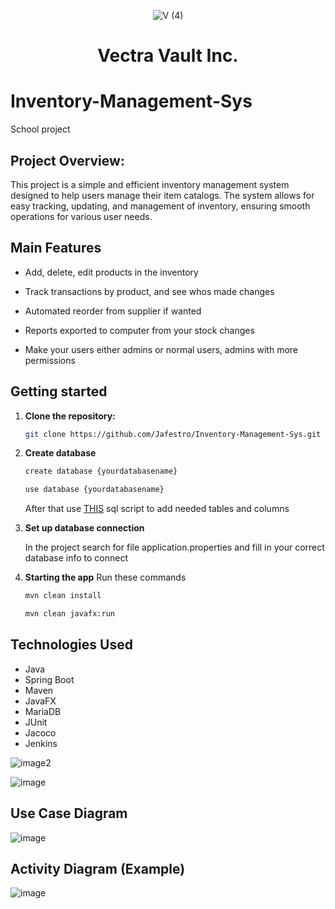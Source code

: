 <p align="center">
  <img src="https://github.com/user-attachments/assets/bb2f3fc5-e002-49c5-8acc-48829643e81c" alt="V (4)" style="max-width: 100%; height: auto;" />
</p>

# <p align="center">Vectra Vault Inc.</p>

# Inventory-Management-Sys
School project


 ## Project Overview:

This project is a simple and efficient inventory management system designed to help users manage their item catalogs. 
The system allows for easy tracking, updating, and management of inventory, ensuring smooth operations for various user needs.

## Main Features


- Add, delete, edit products in the inventory

- Track transactions by product, and see whos made changes

- Automated reorder from supplier if wanted

- Reports exported to computer from your stock changes

- Make your users either admins or normal users, admins with more permissions

## Getting started

1. **Clone the repository:**
    ```sh
    git clone https://github.com/Jafestro/Inventory-Management-Sys.git
    ```

2. **Create database**
   ```sh
   create database {yourdatabasename}
   ```
   ```sh
   use database {yourdatabasename}
   ```
   After that use [THIS](https://github.com/Jafestro/Inventory-Management-Sys/blob/main/sqlscript) sql script to add needed tables and columns

3. **Set up database connection**
   
   In the project search for file application.properties and fill in your correct database info to connect

4. **Starting the app**
   Run these commands
   ```sh
   mvn clean install
   ```
   ```sh
   mvn clean javafx:run
   ```
   
## Technologies Used

  - Java
  - Spring Boot
  - Maven
  - JavaFX
  - MariaDB
  - JUnit
  - Jacoco
  - Jenkins

![image2](https://github.com/user-attachments/assets/9fe66af1-6763-4b66-995f-974c2558c119)



![image](https://github.com/user-attachments/assets/3c305bc0-eafb-402d-9f24-f49847513607)

## Use Case Diagram
![image](https://github.com/user-attachments/assets/4cde667a-cfe7-4657-ae3e-1c7302979ebb)

## Activity Diagram (Example)
![image](https://github.com/user-attachments/assets/9678d025-95cb-45a6-915d-8502d89b6ba7)



